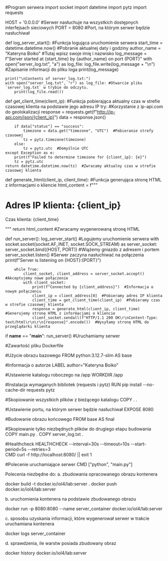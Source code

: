 #Program serwera
import socket
import datetime
import pytz
import requests

HOST = '0.0.0.0'  #Serwer nasłuchuje na wszystkich dostępnych interfejsach sieciowych
PORT = 8080  #Port, na którym serwer będzie nasłuchiwał

def log_server_start():
    #Funkcja logująca uruchomienie serwera
    start_time = datetime.datetime.now()  #Pobranie aktualnej daty i godziny
    author_name = "Kateryna Boiko"  #Tutaj wpisz swoje imię i nazwisko
    log_message = f"Server started at {start_time} by {author_name} on port {PORT}"
    with open("server_log.txt", "a") as log_file:
        log_file.write(log_message + "\n")  #Zapisanie informacji do pliku loga
    print(log_message)

    print("\nContents of server_log.txt:")
    with open("server_log.txt", "r") as log_file: #Otwarcie pliku `server_log.txt` w trybie do odczytu.
        print(log_file.read())

def get_client_time(client_ip):
    #Funkcja pobierająca aktualny czas w strefie czasowej klienta na podstawie jego adresu IP
    try:
      #Korzystanie z ip-api.com do geolokalizacji
        response = requests.get(f"http://ip-api.com/json/{client_ip}")
        data = response.json()

        if data["status"] == "success":
            timezone = data.get("timezone", "UTC")  #Pobieranie strefy czasowej
            tz = pytz.timezone(timezone)
        else:
            tz = pytz.utc  #Domyślnie UTC
    except Exception as e:
        print(f"Failed to determine timezone for {client_ip}: {e}")
        tz = pytz.utc
    return datetime.datetime.now(tz)  #Zwracamy aktualny czas w strefie czasowej klienta

def generate_html(client_ip, client_time):
    #Funkcja generująca stronę HTML z informacjami o kliencie
    html_content = f"""
    <html>
    <head>
        <title>Informacje o kliencie</title>
    </head>
    <body>
        <h1>Adres IP klienta: {client_ip}</h1>
        <p>Czas klienta: {client_time}</p>
    </body>
    </html>
    """
    return html_content  #Zwracamy wygenerowaną stronę HTML

def run_server():
    log_server_start()  #Logujemy uruchomienie serwera
    with socket.socket(socket.AF_INET, socket.SOCK_STREAM) as server_socket:
        server_socket.bind((HOST, PORT))  #Wiążemy gniazdo z adresem i portem
        server_socket.listen()  #Serwer zaczyna nasłuchiwać na połączenia
        print(f"Server is listening on {HOST}:{PORT}")
        
        while True:
            client_socket, client_address = server_socket.accept()  #Akceptujemy nowe połączenie
            with client_socket:
                print(f"Connected by {client_address}")  #Informacja o nowym połączeniu
                client_ip = client_address[0]  #Pobieramy adres IP klienta
                client_time = get_client_time(client_ip)  #Pobieramy czas w strefie czasowej klienta
                response = generate_html(client_ip, client_time)  #Generujemy stronę HTML z informacjami o kliencie
                client_socket.sendall(f"HTTP/1.1 200 OK\r\nContent-Type: text/html\r\n\r\n{response}".encode())  #Wysyłamy stronę HTML do przeglądarki klienta

if __name__ == "__main__":
    run_server()  #Uruchamiamy serwer

#Zawartość pliku Dockerfile

#Użycie obrazu bazowego
FROM python:3.12.7-slim AS base

#Informacja o autorze
LABEL author="Kateryna Boiko"

#Ustawienie katalogu roboczego na /app
WORKDIR /app

#Instalacja wymaganych bibliotek (requests i pytz)
RUN pip install --no-cache-dir requests pytz 

#Skopiowanie wszystkich plików z bieżącego katalogu
COPY . .

#Ustawienie portu, na którym serwer będzie nasłuchiwał
EXPOSE 8080

#Budowanie obrazu końcowego
FROM base AS final

#Skopiowanie tylko niezbędnych plików do drugiego etapu budowania
COPY main.py .
COPY server_log.txt .

#Healthcheck
HEALTHCHECK --interval=30s --timeout=10s --start-period=5s --retries=3 \
  CMD curl -f http://localhost:8080/ || exit 1

#Polecenie uruchamiające serwer
CMD ["python", "main.py"]


Polecenia niezbędne do: 
a. zbudowania opracowanego obrazu kontenera

docker build -t docker.io/iol4/lab:server .
docker push docker.io/iol4/lab:server

b. uruchomienia kontenera na podstawie zbudowanego obrazu

docker run -p 8080:8080 --name server_container docker.io/iol4/lab:server

c. sposobu uzyskania informacji, które wygenerował serwer w trakcie uruchamiana kontenera 

docker logs server_container

d. sprawdzenia, ile warstw posiada zbudowany obraz

docker history docker.io/iol4/lab:server
